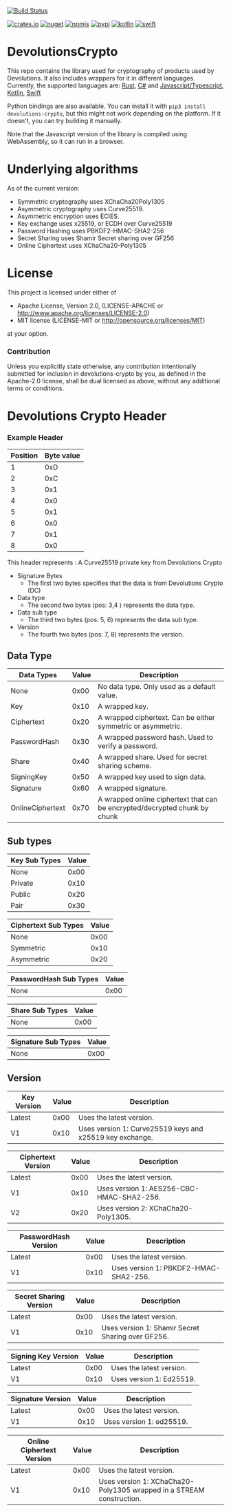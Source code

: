 [![Build Status](https://github.com/Devolutions/devolutions-crypto/actions/workflows/ci.yml/badge.svg?branch=master)](https://github.com/Devolutions/devolutions-crypto/actions/workflows/ci.yml)

[![crates.io](https://img.shields.io/crates/v/devolutions-crypto.svg)](https://crates.io/crates/devolutions-crypto) 
[![nuget](https://img.shields.io/nuget/v/Devolutions.Crypto.Core?style=flat&color=orange)](https://www.nuget.org/packages/Devolutions.Crypto.Core) 
[![npmjs](https://img.shields.io/npm/v/%40devolutions%2Fdevolutions-crypto)](https://www.npmjs.com/package/@devolutions/devolutions-crypto)
[![pypi](https://img.shields.io/pypi/v/devolutions-crypto)](https://pypi.org/project/devolutions-crypto/)
[![kotlin](https://img.shields.io/badge/kotlin-2025.2.12-orange)](https://cloudsmith.io/~devolutions/repos/maven-public/packages/detail/maven/devolutions-crypto/2025.2.12/a=noarch;xg=devolutions/)
[![swift](https://img.shields.io/badge/swift-2025.2.12-orange)](https://github.com/Devolutions/devolutions-crypto/tree/2601b67f8347bdcf2ae4f2505e9a34940d85a3f9)




# DevolutionsCrypto
This repo contains the library used for cryptography of products used by Devolutions. 
It also includes wrappers for it in different languages.  
Currently, the supported languages are: [Rust](src/), [C#](wrappers/csharp/) and [Javascript/Typescript](wrappers/wasm/), [Kotlin](wrappers/kotlin), [Swift](wrappers/swift/)

Python bindings are also available. You can install it with `pip3 install devolutions-crypto`, but this might not work depending on the platform. If it doesn't, you can try building it manually.

Note that the Javascript version of the library is compiled using WebAssembly, so it can run in a browser.

# Underlying algorithms
As of the current version:
 * Symmetric cryptography uses XChaCha20Poly1305
 * Asymmetric cryptography uses Curve25519.
 * Asymmetric encryption uses ECIES.
 * Key exchange uses x25519, or ECDH over Curve25519
 * Password Hashing uses PBKDF2-HMAC-SHA2-256
 * Secret Sharing uses Shamir Secret sharing over GF256
 * Online Ciphertext uses XChaCha20-Poly1305

# License

This project is licensed under either of
- Apache License, Version 2.0, (LICENSE-APACHE or http://www.apache.org/licenses/LICENSE-2.0)
- MIT license (LICENSE-MIT or http://opensource.org/licenses/MIT)

at your option.

### Contribution
Unless you explicitly state otherwise, any contribution intentionally submitted for inclusion in devolutions-crypto by you, as defined in the Apache-2.0 license, shall be dual licensed as above, without any additional terms or conditions.



# Devolutions Crypto Header

### Example Header 
| Position  | Byte value  |
|-----------|-------------|
|  1        |       0xD   |
|  2        |       0xC   |
|  3        |       0x1   |
|  4        |       0x0   |
|  5        |       0x1   |
|  6        |       0x0   |
|  7        |       0x1   |
|  8        |       0x0   |

This header represents : 
A Curve25519 private key from Devolutions Crypto


- Signature Bytes
  -  The first two bytes specifies that the data is from Devolutions Crypto (DC) 
- Data type
  - The second two bytes (pos: 3,4 ) represents the data type.
- Data sub type
  - The third two bytes (pos: 5, 6) represents the data sub type.
- Version
  - The fourth two bytes (pos: 7, 8) represents the version.

## Data Type
| Data Types          | Value  |  Description                                                                 |
|---------------------|--------|------------------------------------------------------------------------------|
|  None               |  0x00  | No data type. Only used as a default value.                                  |
|  Key                |  0x10  | A wrapped key.                                                               |
|  Ciphertext         |  0x20  | A wrapped ciphertext. Can be either symmetric or asymmetric.                 |
|  PasswordHash       |  0x30  | A wrapped password hash. Used to verify a password.                          |
|  Share              |  0x40  | A wrapped share. Used for secret sharing scheme.                             |
|  SigningKey         |  0x50  | A wrapped key used to sign data.                                             |
|  Signature          |  0x60  | A wrapped signature.                                                         |
|  OnlineCiphertext   |  0x70  | A wrapped online ciphertext that can be encrypted/decrypted chunk by chunk  |



## Sub types

| Key Sub Types | Value  |
|---------------|--------|
|  None         |  0x00  |
|  Private      |  0x10  |
|  Public       |  0x20  |
|  Pair         |  0x30  |

| Ciphertext Sub Types | Value  |
|----------------------|--------|
|  None                |  0x00  |
|  Symmetric           |  0x10  |
|  Asymmetric          |  0x20  |

| PasswordHash Sub Types | Value  |
|------------------------|--------|
|  None                  |  0x00  |

| Share Sub Types | Value  |
|-----------------|--------|
|  None           |  0x00  |

| Signature Sub Types | Value  |
|---------------------|--------|
|  None               |  0x00  |


## Version
| Key Version          | Value  | Description                                                 |
|----------------------|--------|-------------------------------------------------------------|
|  Latest              |  0x00  | Uses the latest version.                                    |
|  V1                  |  0x10  | Uses version 1: Curve25519 keys and x25519 key exchange.    |

| Ciphertext Version | Value  | Description                               |
|--------------------|--------|-------------------------------------------|
|  Latest            |  0x00  | Uses the latest version.                  |
|  V1                |  0x10  | Uses version 1: AES256-CBC-HMAC-SHA2-256. |
|  V2                |  0x20  | Uses version 2: XChaCha20-Poly1305.       |

| PasswordHash Version | Value  | Description                               |
|----------------------|--------|-------------------------------------------|
|  Latest              |  0x00  | Uses the latest version.                  |
|  V1                  |  0x10  | Uses version 1: PBKDF2-HMAC-SHA2-256.     |

| Secret Sharing Version | Value  | Description                                       |
|------------------------|--------|---------------------------------------------------|
|  Latest                |  0x00  | Uses the latest version.                          |
|  V1                    |  0x10  | Uses version 1: Shamir Secret Sharing over GF256. |

| Signing Key Version | Value  | Description              |
|---------------------|--------|--------------------------|
|  Latest             |  0x00  | Uses the latest version. |
|  V1                 |  0x10  | Uses version 1: Ed25519. |

| Signature Version | Value  | Description              |
|-------------------|--------|--------------------------|
|  Latest           |  0x00  | Uses the latest version. |
|  V1               |  0x10  | Uses version 1: ed25519. |

| Online Ciphertext Version | Value  | Description                                                          |
|---------------------------|--------|----------------------------------------------------------------------|
|  Latest                   |  0x00  | Uses the latest version.                                             |
|  V1                       |  0x10  | Uses version 1: XChaCha20-Poly1305 wrapped in a STREAM construction. |


